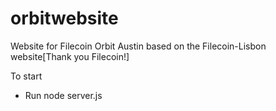 # orbitwebsite
Website for Filecoin Orbit Austin based on the Filecoin-Lisbon website[Thank you Filecoin!]

To start
- Run node server.js
